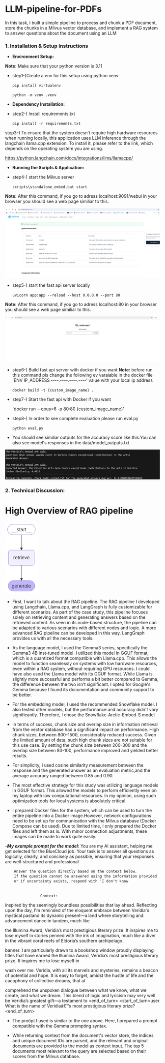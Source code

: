 # LLM-pipeline-for-PDFs
In this task, i built a simple pipeline to process and chunk a PDF document, store the chunks in a Milvus vector database, and implement a RAG system to answer questions about the document using an LLM

### 1. **Installation & Setup Instructions**

- **Environment Setup:**

 **Note:** Make sure that your python version is 3.11

* step1-)Create a env for this setup using python venv

    `pip install virtualenv`

    `python -m venv .venv`


- **Dependency Installation:**  
* step2-) Install requirements.txt

    `pip install -r requirements.txt`

step3-) To ensure that the system doesn't require high hardware resources when running locally, this application uses LLM inference through the langchain llama.cpp extension. To install it, please refer to the link, which depends on the operating system you are using.

https://python.langchain.com/docs/integrations/llms/llamacpp/


- **Running the Scripts & Application:**  
* step4-) start the Milvus server

    `scripts\standalone_embed.bat start`

 **Note:** After this command, if you go to adress localhost:9091/webui in your browser you should see a web page similiar to this. 

 ![Alt text](llm_case_study/src/images/milvus_db.png)


* step5-) start the fast api server locally

    `uvicorn app:app --reload --host 0.0.0.0 --port 80`

 **Note:** After this command, if you go to adress localhost:80 in your browser you should see a web page similiar to this. 

 ![Alt text](llm_case_study/src/images/flask_html.png)

* step6-) Build fast api server with docker if you want
 **Note:** before run this command pls change the following ev varaiable in the docker file 'ENV IP_ADDRESS ----.----.----.----' value with your local ip address

    `docker build -t {custom_image_name} .`

* step7-) Start the fast api with Docker if you want

    `docker run --cpus=6 -p 80:80  {custom_image_name}'

* step8-) In order to see complete evaluation please run eval.py

    `python eval.py`
* You should see similiar outputs for the accuracy score like this.You can also see model's responses in the data/model_outputs.txt

![Alt text](llm_case_study/src/images/study_result.png)


### 2. **Technical Discussion:**

# High Overview of RAG pipeline 
![Alt text](llm_case_study/src/images/pipeline_high_level_overview.png)

- First, I want to talk about the RAG pipeline. The RAG pipeline I developed using Langchain, Llama.cpp, and LangGraph is fully customizable for different scenarios. As part of the case study, this pipeline focuses solely on retrieving content and generating answers based on the retrieved content. As seen in its node-based structure, the pipeline can be adapted to various scenarios with different nodes and logic. A more advanced RAG pipeline can be developed in this way. LangGraph provides us with all the necessary tools.

- As the language model, I used the Gemma3 series, specifically the Gemma3 4B inst-tuned model. I utilized this model in GGUF format, which is a quantized format compatible with Llama.cpp. This allows the model to function seamlessly on systems with low hardware resources, even within a RAG system, without requiring GPU resources.
I could have also used the Llama model with its GGUF format. While Llama is slightly more successful and performs a bit better compared to Gemma, the difference between the two isn't significant. I opted for Google's Gemma because I found its documentation and community support to be better.

- For the embedding model, I used the recommended Snowflake model. I also tested other models, but the performance and accuracy didn't vary significantly. Therefore, I chose the Snowflake-Arctic-Embed-S model

- In terms of success, chunk size and overlap size in information retrieval from the vector database had a significant impact on performance. High chunk sizes, between 800-1500, considerably reduced success. Given the limited amount of data, such high chunk sizes are not suitable for this use case. By setting the chunk size between 200-300 and the overlap size between 80-100, performance improved and yielded better results.

- For simplicity, I used cosine similarity measurement between the response and the generated answer as an evaluation metric,and the average accuracy ranged between 0.85 and 0.90.

- The most effective strategy for this study was utilizing language models in GGUF format. This allowed the models to perform efficiently even on my laptop with low computational resources. In my opinion, using such optimization tools for local systems is absolutely critical.

- I prepared Docker files for the system, which can be used to turn the entire pipeline into a Docker image.However, network configurations need to be set up for communication with the Milvus database (Docker Compose can be used). Due to limited time, I only prepared the Docker files and left them as is. With minor connection adjustments, these images can be made to work quite easily.


-***My example prompt for the model:***                    You are my AI assistant, helping me get selected for the BlueCloud job. Your task is to answer all questions as logically, clearly, and concisely as possible, ensuring that your responses are well-structured and professional

        Answer the question directly based on the context below.
        If the question cannot be answered using the information provided
        or if uncertainty exists, respond with 'I don't know


                    Context:

inspired by the seemingly boundless possibilities that lay ahead.
Reflecting upon the day, I'm reminded of the eloquent embrace between Veridia's mystical pastand its dynamic present—a land where storytelling and advancement dance in tandem, much like

the  Illumina  Award,  Veridia’s  most  prestigious  literary  prize.  It  inspires  me  to  lose  myself  in stories penned with the ink of imagination, much like a diver in the vibrant coral reefs of Eldoria’s
southern archipelago.

banner. I am particularly drawn to a bookshop window proudly displaying titles that have earned the  Illumina  Award,  Veridia’s  most  prestigious  literary  prize.  It  inspires  me  to  lose  myself  in

wash  over  me.  Veridia,  with  all  its  marvels  and  mysteries,  remains  a  beacon  of  potential  and hope. It is easy to forget, amidst the hustle of life and the cacophony of collective dreams, that at

comprehend  the  unspoken  dialogue  between  what  we  know,  what  we  create,  and  what  we dream. This blend of logic and lyricism may very well be Veridia’s greatest gift—a testament to
                    <end_of_turn>
                    <start_of_turn>user
                    What is the name of Veridiaâ€™s most prestigious literary prize?
                    <end_of_turn>

- The proöpt I used is similar to the one above. Here, I prepared a prompt compatible with the Gemma prompting syntax.

- While returning context from the document's vector store, the indices and unique document IDs are parsed, and the relevant and original documents are provided to the model as context input. The top 5 documents most relevant to the query are selected based on their scores from the Milvus database.

